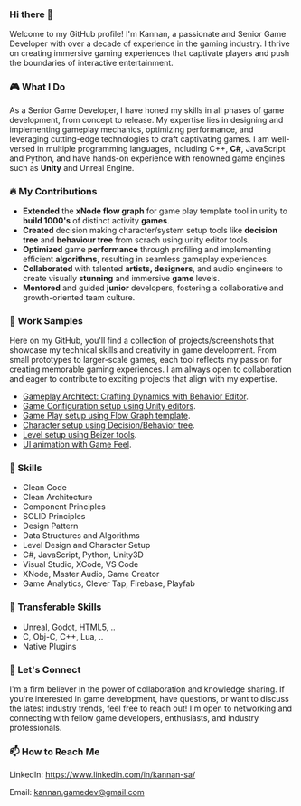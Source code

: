### Hi there 👋
Welcome to my GitHub profile! I'm Kannan, a passionate and Senior Game Developer with over a decade of experience in the gaming industry. I thrive on creating immersive gaming experiences that captivate players and push the boundaries of interactive entertainment.

### 🎮 What I Do
As a Senior Game Developer, I have honed my skills in all phases of game development, from concept to release. My expertise lies in designing and implementing gameplay mechanics, optimizing performance, and leveraging cutting-edge technologies to craft captivating games. I am well-versed in multiple programming languages, including C++, **C#**, JavaScript and Python, and have hands-on experience with renowned game engines such as **Unity** and Unreal Engine.

### 🔥 My Contributions
* **Extended** the **xNode flow graph** for game play template tool in unity to **build 1000's** of distinct activity **games**.
* **Created** decision making character/system setup tools like **decision tree** and **behaviour tree** from scrach using unity editor tools.
* **Optimized** game **performance** through profiling and implementing efficient **algorithms**, resulting in seamless gameplay experiences.
* **Collaborated** with talented **artists, designers**, and audio engineers to create visually **stunning** and immersive **game** levels.
* **Mentored** and guided **junior** developers, fostering a collaborative and growth-oriented team culture.

### 🚀 Work Samples
Here on my GitHub, you'll find a collection of projects/screenshots that showcase my technical skills and creativity in game development. From small prototypes to larger-scale games, each tool reflects my passion for creating memorable gaming experiences. I am always open to collaboration and eager to contribute to exciting projects that align with my expertise.

* [Gameplay Architect: Crafting Dynamics with Behavior Editor](docs/gameplay_demo/gameplay_building.md).
* [Game Configuration setup using Unity editors](docs/gameconfig_setup/gameconfig.md).
* [Game Play setup using Flow Graph template](docs/game_template/game_template.md).
* [Character setup using Decision/Behavior tree](docs/character_setup/character_setup.md).
* [Level setup using Beizer tools](docs/level_setup/level_setup.md).
* [UI animation with Game Feel](docs/ui_animation/ui_animation.md).

### 🎯 Skills
* Clean Code
* Clean Architecture
* Component Principles
* SOLID Principles
* Design Pattern
* Data Structures and Algorithms
* Level Design and Character Setup
* C#, JavaScript, Python, Unity3D
* Visual Studio, XCode, VS Code
* XNode, Master Audio, Game Creator
* Game Analytics, Clever Tap, Firebase, Playfab


### 💪 Transferable Skills
* Unreal, Godot, HTML5, ..
* C, Obj-C, C++, Lua, .. 
* Native Plugins


### 💬 Let's Connect
I'm a firm believer in the power of collaboration and knowledge sharing. If you're interested in game development, have questions, or want to discuss the latest industry trends, feel free to reach out! I'm open to networking and connecting with fellow game developers, enthusiasts, and industry professionals.

### 📫 How to Reach Me
LinkedIn: https://www.linkedin.com/in/kannan-sa/

Email: kannan.gamedev@gmail.com


<!--
**kannan-sa/kannan-sa** is a ✨ _special_ ✨ repository because its `README.md` (this file) appears on your GitHub profile.

Here are some ideas to get you started:

- 🔭 I’m currently working on ...
- 🌱 I’m currently learning ...
- 👯 I’m looking to collaborate on ...
- 🤔 I’m looking for help with ...
- 💬 Ask me about ...
- 📫 How to reach me: ...
- 😄 Pronouns: ...
- ⚡ Fun fact: ...
-->

